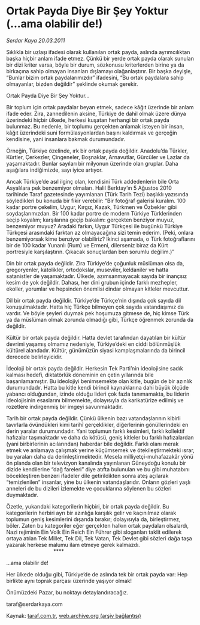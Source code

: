 # Ortak Payda Diye Bir Şey Yoktur (...ama olabilir de!)

*Serdar Kaya 20.03.2011*

<div class="yazi"><p>Sıklıkla bir uzlaşı ifadesi olarak kullanılan ortak payda, aslında ayrımcılıktan başka hiçbir anlam ifade etmez. Çünkü bir yerde ortak payda olarak sunulan bir dizi kriter varsa, böyle bir durum, sözkonusu kriterlerden birine ya da birkaçına sahip olmayan insanları dışlamayı olağanlaştırır. Bir başka deyişle, “Bunlar bizim ortak paydalarımızdır” ifadesini, “Bu ortak paydalara sahip olmayanlar, bizden değildir” şeklinde okumak gerekir.</p>
<p>Ortak Payda Diye Bir Şey Yoktur...</p>
<p>Bir toplum için ortak paydalar beyan etmek, sadece kâğıt üzerinde bir anlam ifade eder. Zira, zannedilenin aksine, Türkiye de dahil olmak üzere dünya üzerindeki hiçbir ülkede, herkesi kuşatan herhangi bir ortak payda bulunmaz. Bu nedenle, bir toplumu gerçekten anlamak isteyen bir insan, kâğıt üzerindeki suni formülasyonlardan başını kaldırmak ve gerçeğin kendisine, yani insanlara bakmak durumundadır.</p>
<p>Örneğin, Türkiye özelinde, ırk bir ortak payda değildir. Anadolu’da Türkler, Kürtler, Çerkezler, Çingeneler, Boşnaklar, Arnavutlar, Gürcüler ve Lazlar da yaşamaktadır. Bunlar sayıları bir milyonun üzerinde olan gruplar. Daha aşağılara indiğimizde, sayı iyice artıyor.</p>
<p>Ancak Türkiye’de asıl ilginç olan, kendisini Türk addedenlerin bile Orta Asyalılara pek benzemiyor olmaları. Halil Berktay’ın 5 Ağustos 2010 tarihinde Taraf gazetesinde yayımlanan (Türk Tarih Tezi) başlıklı yazısında söyledikleri bu konuda bir fikir verebilir: “Bir fotoğraf galerisi kuralım. 100 kadar portre çekelim, Uygur, Kırgız, Kazak, Türkmen ve Özbekler gibi soydaşlarımızdan. Bir 100 kadar portre de modern Türkiye Türklerinden seçip koyalım; karşılarına geçip bakalım: gerçekten benziyor muyuz, benzemiyor muyuz? Aradaki farkın, Uygur Türkçesi ile bugünkü Türkiye Türkçesi arasındaki farktan az olmayacağına sizi temin ederim. (Peki, onlara benzemiyorsak kime benziyor olabiliriz? İkinci aşamada, o Türk fotoğraflarını bir de 100 kadar Yunanlı (Rum) ve Ermeni, dilerseniz biraz da Kürt portresiyle karşılaştırın. Çıkacak sonuçlardan ben sorumlu değilim.)”</p>
<p>Din bir ortak payda değildir. Zira Türkiye’de çoğunluk müslüman olsa da, gregoryenler, katolikler, ortodokslar, museviler, keldaniler ve hatta satanistler de yaşamaktadır. Ülkede, azımsanmayacak sayıda bir inançsız kesim de yok değildir. Dahası, her dini grubun içinde farklı mezhepler, ekoller, yorumlar ve hepsinden önemlisi dindar olmayan kitleler mevcuttur.</p>
<p>Dil bir ortak payda değildir. Türkiye’de Türkçe’nin dışında çok sayıda dil konuşulmaktadır. Hatta hiç Türkçe bilmeyen çok sayıda vatandaşımız da vardır. Ve böyle şeyleri duymak pek hoşumuza gitmese de, hiç kimse Türk ya da müslüman olmak zorunda olmadığı gibi, Türkçe öğrenmek zorunda da değildir.</p>
<p>Kültür bir ortak payda değildir. Hatta devlet tarafından dayatılan bir kültür devrimi yaşamış olmamız nedeniyle, Türkiye’deki en ciddi bölünmüşlük kültürel alandadır. Kültür, günümüzün siyasi kamplaşmalarında da birincil derecede belirleyicidir.</p>
<p>İdeoloji bir ortak payda değildir. Herkesin Tek Parti’nin ideolojisine sadık kalması hedefi, diktatörlük döneminin en çetin yıllarında bile başarılamamıştır. Bu ideolojiyi benimsemekte olan kitle, bugün de bir azınlık durumundadır. Hatta bu kitle kendi birincil kaynaklarına dahi büyük ölçüde yabancı olduğundan, izinde olduğu lideri çok fazla tanımamakta, bu liderin ideolojisinin esaslarını bilmemekte, dolayısıyla da karikatürize edilmiş ve rozetlere indirgenmiş bir imgeyi savunmaktadır.</p>
<p>Tarih bir ortak payda değildir. Çünkü ülkenin bazı vatandaşlarının kibirli tavırlarla övündükleri kimi tarihî gerçeklikler, diğerlerinin gönüllerindeki en derin yaralar durumundadır. Yani toplumun farklı kesimleri, farklı kollektif hafızalar taşımaktadır ve daha da kötüsü, geniş kitleler bu farklı hafızalardan (yani birbirlerinin acılarından) haberdar bile değildir. Farklı olanı merak etmek ve anlamaya çalışmak yerine küçümsemek ve ötekileştirmekteki ısrar, bu yaraları daha da derinleştirmektedir. Mesela milliyetçi-muhafazakâr yönü ön planda olan bir televizyon kanalında yayınlanan Güneydoğu konulu bir dizide kendilerine “dağ fareleri” diye atıfta bulunulan ve bu gibi muhatabını böcekleştiren benzeri ifadeler dile getirildikten sonra ateş açılarak “temizlenilen” insanlar, yine bu ülkenin vatandaşlarıdır. Onların gözleri yaşlı anneleri de bu dizileri izlemekte ve çocuklarına söylenen bu sözleri duymaktadır.</p>
<p>Özetle, yukarıdaki kategorilerin hiçbiri, bir ortak payda değildir. Bu kategorilerin herbiri ayrı bir azınlığa karşılık gelir ve kaçınılmaz olarak toplumun geniş kesimlerini dışarıda bırakır; dolayısıyla da, birleştirmez, böler. Zaten bu kategoriler eğer gerçekten halkın ortak paydaları olsalardı, Nazi rejiminin Ein Volk Ein Reich Ein Führer gibi sloganları taklit edilerek ortaya atılan Tek Millet, Tek Dil, Tek Vatan, Tek Devlet gibi sözleri dağa taşa yazarak herkese malumu ilam etmeye gerek kalmazdı.  <br/>                                ****</p>
<p>...ama olabilir de!</p>
<p>Her ülkede olduğu gibi, Türkiye’de de aslında tek bir ortak payda var: Hep birlikte aynı toprak parçası üzerinde yaşıyor olmak!</p>
<p>Önümüzdeki Pazar, bu noktayı detaylandıracağız.</p>
<p>taraf@serdarkaya.com</p>
</div>

Kaynak: [taraf.com.tr](http://www.taraf.com.tr:80/serdar-kaya/makale-ortak-payda-diye-bir-sey-yoktur-ama-olabilir.htm), [web.archive.org (arşiv bağlantısı)](http://web.archive.org/web/20131213011243/http://www.taraf.com.tr:80/serdar-kaya/makale-ortak-payda-diye-bir-sey-yoktur-ama-olabilir.htm)
